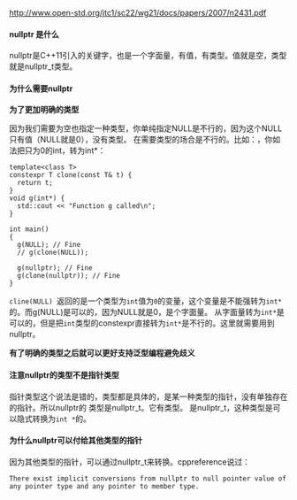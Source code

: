 http://www.open-std.org/jtc1/sc22/wg21/docs/papers/2007/n2431.pdf

#### nullptr 是什么
nullptr是C++11引入的关键字，也是一个字面量，有值，有类型。值就是空，类型就是nullptr_t类型。


#### 为什么需要nullptr
**为了更加明确的类型**

因为我们需要为空也指定一种类型，你单纯指定NULL是不行的，因为这个NULL只有值（NULL就是0），没有类型。
在需要类型的场合是不行的。比如：，你如法把只为0的int，转为int*：
```
template<class T>
constexpr T clone(const T& t) {
  return t;
} 
void g(int*) {
  std::cout << "Function g called\n";
}
 
int main()
{
  g(NULL); // Fine
  // g(clone(NULL)); 
  
  g(nullptr); // Fine
  g(clone(nullptr)); // Fine
}
```
`cline(NULL) `返回的是一个类型为`int`值为`0`的变量，这个变量是不能强转为`int*`的。而g(NULL)是可以的，因为NULL就是0，是个字面量。
从字面量转为`int*`是可以的，但是把`int`类型的constexpr直接转为`int*`是不行的。这里就需要用到nullptr。

**有了明确的类型之后就可以更好支持泛型编程避免歧义**

#### 注意nullptr的类型不是指针类型
指针类型这个说法是错的，类型都是具体的，是某一种类型的指针，没有单独存在的指针。所以nullptr的 类型是nullptr_t。它有类型。
是nullptr_t，这种类型是可以隐式转换为`int *`的。

#### 为什么nullptr可以付给其他类型的指针
因为其他类型的指针，可以通过nullptr_t来转换。cppreference说过：
```
There exist implicit conversions from nullptr to null pointer value of any pointer type and any pointer to member type. 
```
